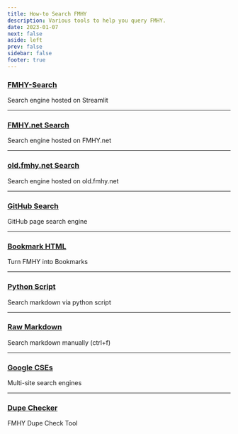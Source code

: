 ```yaml
---
title: How-to Search FMHY
description: Various tools to help you query FMHY.
date: 2023-01-07
next: false
aside: left
prev: false
sidebar: false
footer: true
---
```


<Post authors="['nbats']" />

### [FMHY-Search](https://fmhy-search.streamlit.app/)

Search engine hosted on Streamlit

---

### [FMHY.net Search](https://fmhy.net/)

Search engine hosted on FMHY.net

---

### [old.fmhy.net Search](https://old.fmhy.net/search)

Search engine hosted on old.fmhy.net

---

### [GitHub Search](https://github.com/nbats/FMHY/search?q=&type=wikis)

GitHub page search engine

---

### [Bookmark HTML](https://github.com/Rust1667/make-fmhy-bookmarks)

Turn FMHY into Bookmarks

---

### [Python Script](https://github.com/Rust1667/a-FMHY-search-engine)

Search markdown via python script

---

### [Raw Markdown](https://api.fmhy.net/single-page)

Search markdown manually (ctrl+f)

---

### [Google CSEs](https://www.reddit.com/r/FREEMEDIAHECKYEAH/wiki/tools-misc#wiki_.25B7_search_tools)

Multi-site search engines

---

### [Dupe Checker](https://gitlab.com/cevoj/fmhy-dupe-checker)

FMHY Dupe Check Tool
